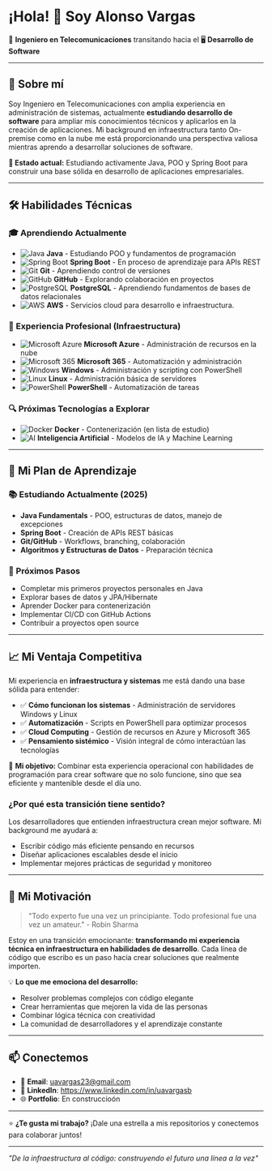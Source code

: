 # ¡Hola! 👋 Soy Alonso Vargas

🔧 **Ingeniero en Telecomunicaciones** transitando hacia el 🖥️ **Desarrollo de Software**

---

## 🚀 Sobre mí

Soy Ingeniero en Telecomunicaciones con amplia experiencia en administración de sistemas, actualmente **estudiando desarrollo de software** para ampliar mis conocimientos técnicos y aplicarlos en la creación de aplicaciones. Mi background en infraestructura tanto On-premise como en la nube me está proporcionando una perspectiva valiosa mientras aprendo a desarrollar soluciones de software.

**🎯 Estado actual:** Estudiando activamente Java, POO y Spring Boot para construir una base sólida en desarrollo de aplicaciones empresariales.

---

## 🛠️ Habilidades Técnicas

### **🎓 Aprendiendo Actualmente**
- ![Java](https://img.shields.io/badge/Java-ED8B00?style=flat&logo=openjdk&logoColor=white) **Java** - Estudiando POO y fundamentos de programación
- ![Spring Boot](https://img.shields.io/badge/Spring_Boot-6DB33F?style=flat&logo=spring&logoColor=white) **Spring Boot** - En proceso de aprendizaje para APIs REST
- ![Git](https://img.shields.io/badge/Git-F05032?style=flat&logo=git&logoColor=white) **Git** - Aprendiendo control de versiones
- ![GitHub](https://img.shields.io/badge/GitHub-181717?style=flat&logo=github&logoColor=white) **GitHub** - Explorando colaboración en proyectos
- ![PostgreSQL](https://img.shields.io/badge/PostgreSQL-316192?style=flat&logo=postgresql&logoColor=white) **PostgreSQL** - Aprendiendo fundamentos de bases de datos relacionales
- ![AWS](https://img.shields.io/badge/AWS-232F3E?style=flat&logo=amazon-aws&logoColor=white) **AWS** - Servicios cloud para desarrollo e infraestructura.

### **💪 Experiencia Profesional (Infraestructura)**
- ![Microsoft Azure](https://img.shields.io/badge/Microsoft_Azure-0078D4?style=flat&logo=microsoft-azure&logoColor=white) **Microsoft Azure** - Administración de recursos en la nube
- ![Microsoft 365](https://img.shields.io/badge/Microsoft_365-0078D4?style=flat&logo=microsoft&logoColor=white) **Microsoft 365** - Automatización y administración
- ![Windows](https://img.shields.io/badge/Windows-0078D6?style=flat&logo=windows&logoColor=white) **Windows** - Administración y scripting con PowerShell
- ![Linux](https://img.shields.io/badge/Linux-FCC624?style=flat&logo=linux&logoColor=black) **Linux** - Administración básica de servidores
- ![PowerShell](https://img.shields.io/badge/PowerShell-5391FE?style=flat&logo=powershell&logoColor=white) **PowerShell** - Automatización de tareas

### **🔍 Próximas Tecnologías a Explorar**
- ![Docker](https://img.shields.io/badge/Docker-2496ED?style=flat&logo=docker&logoColor=white) **Docker** - Contenerización (en lista de estudio)
- ![AI](https://img.shields.io/badge/Artificial_Intelligence-FF6F00?style=flat&logo=ai&logoColor=white) **Inteligencia Artificial** - Modelos de IA y Machine Learning

---

## 🎯 Mi Plan de Aprendizaje

### **📚 Estudiando Actualmente (2025)**
- **Java Fundamentals** - POO, estructuras de datos, manejo de excepciones
- **Spring Boot** - Creación de APIs REST básicas
- **Git/GitHub** - Workflows, branching, colaboración
- **Algoritmos y Estructuras de Datos** - Preparación técnica

### **🔮 Próximos Pasos**
- Completar mis primeros proyectos personales en Java
- Explorar bases de datos y JPA/Hibernate
- Aprender Docker para contenerización
- Implementar CI/CD con GitHub Actions
- Contribuir a proyectos open source

---

## 📈 Mi Ventaja Competitiva

Mi experiencia en **infraestructura y sistemas** me está dando una base sólida para entender:

- ✅ **Cómo funcionan los sistemas** - Administración de servidores Windows y Linux
- ✅ **Automatización** - Scripts en PowerShell para optimizar procesos
- ✅ **Cloud Computing** - Gestión de recursos en Azure y Microsoft 365
- ✅ **Pensamiento sistémico** - Visión integral de cómo interactúan las tecnologías

🎯 **Mi objetivo:** Combinar esta experiencia operacional con habilidades de programación para crear software que no solo funcione, sino que sea eficiente y mantenible desde el día uno.

### **¿Por qué esta transición tiene sentido?**
Los desarrolladores que entienden infraestructura crean mejor software. Mi background me ayudará a:
- Escribir código más eficiente pensando en recursos
- Diseñar aplicaciones escalables desde el inicio  
- Implementar mejores prácticas de seguridad y monitoreo

---

## 🌟 Mi Motivación

> "Todo experto fue una vez un principiante. Todo profesional fue una vez un amateur." - Robin Sharma

Estoy en una transición emocionante: **transformando mi experiencia técnica en infraestructura en habilidades de desarrollo**. Cada línea de código que escribo es un paso hacia crear soluciones que realmente importen.

💡 **Lo que me emociona del desarrollo:**
- Resolver problemas complejos con código elegante
- Crear herramientas que mejoren la vida de las personas
- Combinar lógica técnica con creatividad
- La comunidad de desarrolladores y el aprendizaje constante

---

## 📫 Conectemos

- 📧 **Email**: uavargas23@gmail.com
- 💼 **LinkedIn**: https://www.linkedin.com/in/uavargasb
- 🌐 **Portfolio**: En construccioón

---

⭐ **¿Te gusta mi trabajo?** ¡Dale una estrella a mis repositorios y conectemos para colaborar juntos!

---

*"De la infraestructura al código: construyendo el futuro una línea a la vez"*
